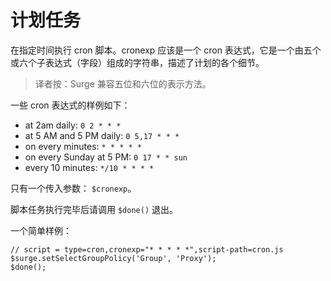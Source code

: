 # 计划任务

在指定时间执行 cron 脚本。cronexp 应该是一个 cron 表达式，它是一个由五个或六个子表达式（字段）组成的字符串，描述了计划的各个细节。

> 译者按：Surge 兼容五位和六位的表示方法。

一些 cron 表达式的样例如下：

* at 2am daily: `0 2 * * *`
* at 5 AM and 5 PM daily: `0 5,17 * * *`
* on every minutes: `* * * * *`
* on every Sunday at 5 PM: `0 17 * * sun`
* every 10 minutes: `*/10 * * * *`

只有一个传入参数： `$cronexp`。

脚本任务执行完毕后请调用 `$done()` 退出。

一个简单样例：

```
// script = type=cron,cronexp="* * * * *",script-path=cron.js
$surge.setSelectGroupPolicy('Group', 'Proxy');
$done();
```
